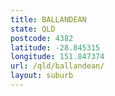 ```yaml
---
title: BALLANDEAN
state: QLD
postcode: 4382
latitude: -28.845315
longitude: 151.847374
url: /qld/ballandean/
layout: suburb
---
```

